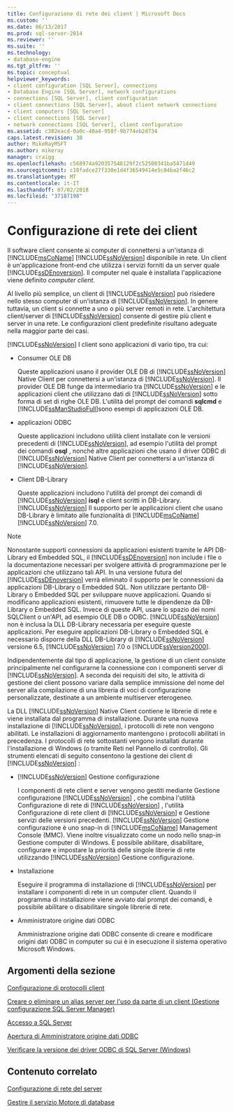 ```yaml
---
title: Configurazione di rete dei client | Microsoft Docs
ms.custom: ''
ms.date: 06/13/2017
ms.prod: sql-server-2014
ms.reviewer: ''
ms.suite: ''
ms.technology:
- database-engine
ms.tgt_pltfrm: ''
ms.topic: conceptual
helpviewer_keywords:
- client configuration [SQL Server], connections
- Database Engine [SQL Server], network configurations
- connections [SQL Server], client configuration
- client connections [SQL Server], about client network connections
- client computers [SQL Server]
- client connections [SQL Server]
- network connections [SQL Server], client configuration
ms.assetid: c382eacd-0a0c-40a4-958f-9b774eb2d734
caps.latest.revision: 38
author: MikeRayMSFT
ms.author: mikeray
manager: craigg
ms.openlocfilehash: c568974a920357548129f2c52500341ba5471d49
ms.sourcegitcommit: c18fadce27f330e1d4f36549414e5c84ba2f46c2
ms.translationtype: MT
ms.contentlocale: it-IT
ms.lasthandoff: 07/02/2018
ms.locfileid: "37187198"
---
```

# <a name="client-network-configuration"></a>Configurazione di rete dei client
  Il software client consente ai computer di connettersi a un'istanza di [!INCLUDE[msCoName](../../includes/msconame-md.md)] [!INCLUDE[ssNoVersion](../../includes/ssnoversion-md.md)] disponibile in rete. Un client è un'applicazione front-end che utilizza i servizi forniti da un server quale [!INCLUDE[ssDEnoversion](../../includes/ssdenoversion-md.md)]. Il computer nel quale è installata l'applicazione viene definito *computer client*.  
  
 Al livello più semplice, un client di [!INCLUDE[ssNoVersion](../../includes/ssnoversion-md.md)] può risiedere nello stesso computer di un'istanza di [!INCLUDE[ssNoVersion](../../includes/ssnoversion-md.md)]. In genere tuttavia, un client si connette a uno o più server remoti in rete. L'architettura client/server di [!INCLUDE[ssNoVersion](../../includes/ssnoversion-md.md)] consente di gestire più client e server in una rete. Le configurazioni client predefinite risultano adeguate nella maggior parte dei casi.  
  
 [!INCLUDE[ssNoVersion](../../includes/ssnoversion-md.md)] I client sono applicazioni di vario tipo, tra cui:  
  
-   Consumer OLE DB  
  
     Queste applicazioni usano il provider OLE DB di [!INCLUDE[ssNoVersion](../../includes/ssnoversion-md.md)] Native Client per connettersi a un'istanza di [!INCLUDE[ssNoVersion](../../includes/ssnoversion-md.md)]. Il provider OLE DB funge da intermediario tra [!INCLUDE[ssNoVersion](../../includes/ssnoversion-md.md)] e le applicazioni client che utilizzano dati di [!INCLUDE[ssNoVersion](../../includes/ssnoversion-md.md)] sotto forma di set di righe OLE DB. L'utilità del prompt dei comandi **sqlcmd** e [!INCLUDE[ssManStudioFull](../../includes/ssmanstudiofull-md.md)]sono esempi di applicazioni OLE DB.  
  
-   applicazioni ODBC  
  
     Queste applicazioni includono utilità client installate con le versioni precedenti di [!INCLUDE[ssNoVersion](../../includes/ssnoversion-md.md)], ad esempio l'utilità del prompt dei comandi **osql** , nonché altre applicazioni che usano il driver ODBC di [!INCLUDE[ssNoVersion](../../includes/ssnoversion-md.md)] Native Client per connettersi a un'istanza di [!INCLUDE[ssNoVersion](../../includes/ssnoversion-md.md)].  
  
-   Client DB-Library  
  
     Queste applicazioni includono l'utilità del prompt dei comandi di [!INCLUDE[ssNoVersion](../../includes/ssnoversion-md.md)] **isql** e client scritti in DB-Library. [!INCLUDE[ssNoVersion](../../includes/ssnoversion-md.md)] Il supporto per le applicazioni client che usano DB-Library è limitato alle funzionalità di [!INCLUDE[msCoName](../../includes/msconame-md.md)] [!INCLUDE[ssNoVersion](../../includes/ssnoversion-md.md)] 7.0.  
  
> [!NOTE]  
>  Nonostante supporti connessioni da applicazioni esistenti tramite le API DB-Library ed Embedded SQL, il [!INCLUDE[ssDEnoversion](../../includes/ssdenoversion-md.md)] non include i file o la documentazione necessari per svolgere attività di programmazione per le applicazioni che utilizzano tali API. In una versione futura del [!INCLUDE[ssDEnoversion](../../includes/ssdenoversion-md.md)] verrà eliminato il supporto per le connessioni da applicazioni DB-Library o Embedded SQL. Non utilizzare pertanto DB-Library o Embedded SQL per sviluppare nuove applicazioni. Quando si modificano applicazioni esistenti, rimuovere tutte le dipendenze da DB-Library o Embedded SQL. Invece di queste API, usare lo spazio dei nomi SQLClient o un'API, ad esempio OLE DB o ODBC. [!INCLUDE[ssNoVersion](../../includes/ssnoversion-md.md)] non è inclusa la DLL DB-Library necessaria per eseguire queste applicazioni. Per eseguire applicazioni DB-Library o Embedded SQL è necessario disporre della DLL DB-Library di [!INCLUDE[ssNoVersion](../../includes/ssnoversion-md.md)] versione 6.5, [!INCLUDE[ssNoVersion](../../includes/ssnoversion-md.md)] 7.0 o [!INCLUDE[ssVersion2000](../../includes/ssversion2000-md.md)].  
  
 Indipendentemente dal tipo di applicazione, la gestione di un client consiste principalmente nel configurarne la connessione con i componenti server di [!INCLUDE[ssNoVersion](../../includes/ssnoversion-md.md)]. A seconda dei requisiti del sito, le attività di gestione dei client possono variare dalla semplice immissione del nome del server alla compilazione di una libreria di voci di configurazione personalizzate, destinate a un ambiente multiserver eterogeneo.  
  
 La DLL [!INCLUDE[ssNoVersion](../../includes/ssnoversion-md.md)] Native Client contiene le librerie di rete e viene installata dal programma di installazione. Durante una nuova installazione di [!INCLUDE[ssNoVersion](../../includes/ssnoversion-md.md)], i protocolli di rete non vengono abilitati. Le installazioni di aggiornamento mantengono i protocolli abilitati in precedenza. I protocolli di rete sottostanti vengono installati durante l'installazione di Windows (o tramite Reti nel Pannello di controllo). Gli strumenti elencati di seguito consentono la gestione dei client di [!INCLUDE[ssNoVersion](../../includes/ssnoversion-md.md)] :  
  
-   [!INCLUDE[ssNoVersion](../../includes/ssnoversion-md.md)] Gestione configurazione  
  
     I componenti di rete client e server vengono gestiti mediante Gestione configurazione [!INCLUDE[ssNoVersion](../../includes/ssnoversion-md.md)] , che combina l'utilità Configurazione di rete di [!INCLUDE[ssNoVersion](../../includes/ssnoversion-md.md)] , l'utilità Configurazione di rete client di [!INCLUDE[ssNoVersion](../../includes/ssnoversion-md.md)] e Gestione servizi delle versioni precedenti. [!INCLUDE[ssNoVersion](../../includes/ssnoversion-md.md)] Gestione configurazione è uno snap-in di [!INCLUDE[msCoName](../../includes/msconame-md.md)] Management Console (MMC). Viene inoltre visualizzato come un nodo nello snap-in Gestione computer di Windows. È possibile abilitare, disabilitare, configurare e impostare la priorità delle singole librerie di rete utilizzando [!INCLUDE[ssNoVersion](../../includes/ssnoversion-md.md)] Gestione configurazione.  
  
-   Installazione  
  
     Eseguire il programma di installazione di [!INCLUDE[ssNoVersion](../../includes/ssnoversion-md.md)] per installare i componenti di rete in un computer client. Quando il programma di installazione viene avviato dal prompt dei comandi, è possibile abilitare o disabilitare singole librerie di rete.  
  
-   Amministratore origine dati ODBC  
  
     Amministrazione origine dati ODBC consente di creare e modificare origini dati ODBC in computer su cui è in esecuzione il sistema operativo Microsoft Windows.  
  
## <a name="in-this-section"></a>Argomenti della sezione  
 [Configurazione di protocolli client](configure-client-protocols.md)  
  
 [Creare o eliminare un alias server per l'uso da parte di un client &#40;Gestione configurazione SQL Server Manager&#41;](create-or-delete-a-server-alias-for-use-by-a-client.md)  
  
 [Accesso a SQL Server](logging-in-to-sql-server.md)  
  
 [Apertura di Amministratore origine dati ODBC](open-the-odbc-data-source-administrator.md)  
  
 [Verificare la versione dei driver ODBC di SQL Server &#40;Windows&#41;](check-the-odbc-sql-server-driver-version-windows.md)  
  
## <a name="related-content"></a>Contenuto correlato  
 [Configurazione di rete del server](server-network-configuration.md)  
  
 [Gestire il servizio Motore di database](manage-the-database-engine-services.md)  
  
  
